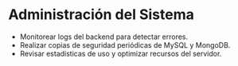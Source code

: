 # Administración del Sistema

- Monitorear logs del backend para detectar errores.
- Realizar copias de seguridad periódicas de MySQL y MongoDB.
- Revisar estadísticas de uso y optimizar recursos del servidor.
